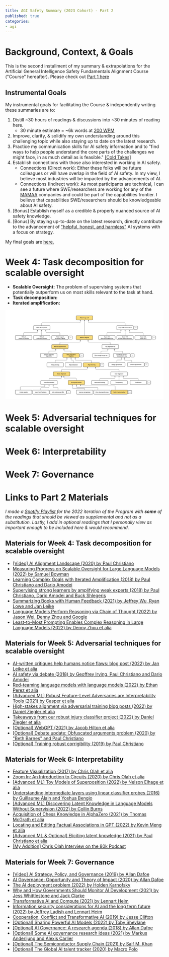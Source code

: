 ```yaml
---
title: AGI Safety Summary (2023 Cohort) - Part 2
published: true
categories:
- agi
---
```


# Background, Context, & Goals
This is the second installment of my summary & extrapolations for the 
Artificial General Intelligence Safety Fundamentals Alignment Course ("Course" hereafter).
Please check out [Part 1 here](./AGI-Safety-Summary-Part-1) 

## Instrumental Goals
My instrumental goals for facilitating the Course & independently writing these summaries are to:
1. Distill ~30 hours of readings & discussions into ~30 minutes of reading here.
   - 30 minute estimate = ~6k words at [200 WPM](./Human-Info-Speed#reading--speaking-speeds)
2. Improve, clarify, & solidify my own understanding around this challenging topic while also staying up to date on the latest research.
3. Practice my communication skills for AI safety information and to "find ways to help people understand the core parts of the challenges we might face, in as much detail as is feasible." [[Cold Takes]](https://www.cold-takes.com/spreading-messages-to-help-with-the-most-important-century/)
4. Establish connections with those also interested in working in AI safety.
   - Connections (Direct work): Either these folks will be future colleagues or will have overlap in the field of AI safety. In my view, I believe most industries will be impacted by the advancements of AI.
   - Connections (Indirect work): As most participants are technical, I can see a future where SWE/researchers are working for any of the [MAMAA](https://fortune.com/2021/10/29/faang-mamaa-jim-cramer-tech-facebook-meta/) companies and could be part of the capabilities frontier. I believe that capabilities SWE/researchers should be knowledgeable about AI safety.
5. [Bonus] Establish myself as a credible & properly nuanced source of AI safety knowledge.
6. [Bonus] By staying up-to-date on the latest research, directly contribute to the advancement of ["helpful, honest, and harmless"](https://ar5iv.labs.arxiv.org/html/2112.00861) AI systems with a focus on strategy.

My final goals are [here.](./about#purpose-lifelong)

# Week 4: Task decomposition for scalable oversight

- **Scalable Oversight:** The problem of supervising systems that potentially outperform us
on most skills relevant to the task at hand.
- **Task decomposition:** 
- **Iterated amplification:**

<img src="/assets/2021-christiano-alignment-map.jpeg" alt="ChristianoMap" width="1024" class="center"/>

# Week 5: Adversarial techniques for scalable oversight

# Week 6: Interpretability

# Week 7: Governance

# Links to Part 2 Materials

_I made a [Spotify Playlist](https://open.spotify.com/playlist/4RV5q7Z49XZflV38NoahF5?si=2567ed53d3944784) for the 
2022 iteration of the Program with **some** of the readings that should be viewed as supplemental and not as a substitution.
Lastly, I add in optional readings that I personally view as important enough to be included here & would recommend._ 

## Materials for Week 4: Task decomposition for scalable oversight
- [[Video] AI Alignment Landscape (2020) by Paul Christiano](https://forum.effectivealtruism.org/posts/63stBTw3WAW6k45dY/paul-christiano-current-work-in-ai-alignment)
- [Measuring Progress on Scalable Oversight for Large Language Models (2022) by Samuel Bowman](https://ar5iv.labs.arxiv.org/html/2211.03540)
- [Learning Complex Goals with Iterated Amplification (2018) by Paul Christiano and Dario Amodei](https://openai.com/blog/amplifying-ai-training/)
- [Supervising strong learners by amplifying weak experts (2018) by Paul Christiano, Dario Amodei and Buck Shlegeris](https://ar5iv.labs.arxiv.org/html/1810.08575)
- [Summarizing Books with Human Feedback (2021) by Jeffrey Wu, Ryan Lowe and Jan Leike](https://openai.com/research/summarizing-books)
- [Language Models Perform Reasoning via Chain of Thought (2022) by Jason Wei, Denny Zhou and Google](https://ai.googleblog.com/2022/05/language-models-perform-reasoning-via.html)
- [Least-to-Most Prompting Enables Complex Reasoning in Large Language Models (2022) by Denny Zhou et alia](https://ar5iv.labs.arxiv.org/html/2205.10625)

## Materials for Week 5: Adversarial techniques for scalable oversight
- [AI-written critiques help humans notice flaws: blog post (2022) by Jan Leike et alia](https://openai.com/research/critiques)
- [AI safety via debate (2018) by Geoffrey Irving, Paul Christiano and Dario Amodei](https://ar5iv.labs.arxiv.org/html/1805.00899)
- [Red-teaming language models with language models (2022) by Ethan Perez et alia](https://www.deepmind.com/blog/red-teaming-language-models-with-language-models)
- [[Advanced ML] Robust Feature-Level Adversaries are Interpretability Tools (2021) by Casper et alia](https://ar5iv.labs.arxiv.org/html/2110.03605)
- [High-stakes alignment via adversarial training blog posts (2022) by Daniel Ziegler et alia](https://www.alignmentforum.org/posts/A9tJFJY7DsGTFKKkh/high-stakes-alignment-via-adversarial-training-redwood)
- [Takeaways from our robust injury classifier project (2022) by Daniel Ziegler et alia](https://www.alignmentforum.org/posts/n3LAgnHg6ashQK3fF/takeaways-from-our-robust-injury-classifier-project-redwood)
- [[Optional] WebGPT (2021) by Jacob Hilton et alia](https://openai.com/research/webgpt)
- [[Optional] Debate update: Obfuscated arguments problem (2020) by "Beth Barnes" and Paul Christiano](https://www.alignmentforum.org/posts/PJLABqQ962hZEqhdB/debate-update-obfuscated-arguments-problem)
- [[Optional] Training robust corrigibility (2019) by Paul Christiano](https://ai-alignment.com/training-robust-corrigibility-ce0e0a3b9b4d)

## Materials for Week 6: Interpretability
- [Feature Visualization (2017) by Chris Olah et alia](https://distill.pub/2017/feature-visualization/)
- [Zoom In: An Introduction to Circuits (2020) by Chris Olah et alia](https://distill.pub/2020/circuits/zoom-in/)
- [[Advanced ML] Toy Models of Superposition (2022) by Nelson Elhage et alia](https://transformer-circuits.pub/2022/toy_model/index.html)
- [Understanding intermediate layers using linear classifier probes (2016) by Guillaume Alain and Yoshua Bengio](https://ar5iv.labs.arxiv.org/html/1610.01644)
- [[Advanced ML] Discovering Latent Knowledge in Language Models Without Supervision (2022) by Collin Burns](https://ar5iv.labs.arxiv.org/html/2212.03827)
- [Acquisition of Chess Knowledge in AlphaZero (2021) by Thomas McGrath et alia](https://ar5iv.labs.arxiv.org/html/2111.09259)
- [Locating and Editing Factual Associations in GPT (2022) by Kevin Meng et alia](https://rome.baulab.info/)
- [[Advanced ML & Optional] Eliciting latent knowledge (2021) by Paul Christiano et alia](https://docs.google.com/document/d/1WwsnJQstPq91_Yh-Ch2XRL8H_EpsnjrC1dwZXR37PC8/edit)
- [[My Addition] Chris Olah Interview on the 80k Podcast](https://80000hours.org/podcast/episodes/chris-olah-interpretability-research/)

## Materials for Week 7: Governance
- [[Video] AI Strategy, Policy, and Governance (2019) by Allan Dafoe](https://www.youtube.com/watch?v=2IpJ8TIKKtI)
- [AI Governance: Opportunity and Theory of Impact (2020) by Allan Dafoe](https://www.governance.ai/research-paper/ai-governance-opportunity-and-theory-of-impact)
- [The AI deployment problem (2022) by Holden Karnofsky](https://www.cold-takes.com/racing-through-a-minefield-the-ai-deployment-problem/)
- [Why and How Governments Should Monitor AI Development (2021) by Jess Whittlestone and Jack Clarke](https://ar5iv.labs.arxiv.org/html/2108.12427)
- [Transformative AI and Compute (2021) by Lennart Heim](https://www.alignmentforum.org/s/bJi3hd8E8qjBeHz9Z)
- [Information security considerations for AI and the long term future (2022) by Jeffrey Ladish and Lennart Heim](https://forum.effectivealtruism.org/posts/WqQDCCLWbYfFRwubf/information-security-considerations-for-ai-and-the-long-term)
- [Cooperation, Conflict and Transformative AI (2019) by Jesse Clifton](https://www.alignmentforum.org/s/p947tK8CoBbdpPtyK/p/KMocAf9jnAKc2jXri)
- [[Optional] Sharing Powerful AI Models (2022) by Toby Shevlane](https://www.governance.ai/post/sharing-powerful-ai-models)
- [[Optional] AI Governance: A research agenda (2018) by Allan Dafoe](https://www.fhi.ox.ac.uk/wp-content/uploads/GovAI-Agenda.pdf)
- [[Optional] Some AI governance research ideas (2021) by Markus Anderljung and Alexis Carlier](https://docs.google.com/document/d/13LJhP3ksrcEBKxYFG5GkJaC2UoxHKUYAHCRdRlpePEc/edit)
- [[Optional] The Semiconductor Supply Chain (2021) by Saif M. Khan](https://cset.georgetown.edu/publication/the-semiconductor-supply-chain/)
- [[Optional] The Global AI talent tracker (2020) by Macro Polo](https://macropolo.org/digital-projects/the-global-ai-talent-tracker/)
